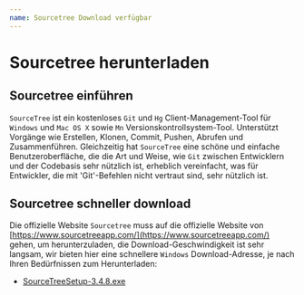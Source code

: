 ```yaml
---
name: Sourcetree Download verfügbar
---
```


# Sourcetree herunterladen

## Sourcetree einführen
`SourceTree` ist ein kostenloses `Git` und `Hg` Client-Management-Tool für `Windows` und `Mac OS X` sowie `Mn` Versionskontrollsystem-Tool. Unterstützt Vorgänge wie Erstellen, Klonen, Commit, Pushen, Abrufen und Zusammenführen. Gleichzeitig hat `SourceTree` eine schöne und einfache Benutzeroberfläche, die die Art und Weise, wie `Git` zwischen Entwicklern und der Codebasis sehr nützlich ist, erheblich vereinfacht, was für Entwickler, die mit 'Git'-Befehlen nicht vertraut sind, sehr nützlich ist.

## Sourcetree schneller download
Die offizielle Website `Sourcetree` muss auf die offizielle Website von [https://www.sourcetreeapp.com/](https://www.sourcetreeapp.com/) gehen, um herunterzuladen, die Download-Geschwindigkeit ist sehr langsam, wir bieten hier eine schnellere `Windows` Download-Adresse, je nach Ihren Bedürfnissen zum Herunterladen:

+ <a href="https://www.gitclone.com/download/SourceTreeSetup-3.4.8.exe">SourceTreeSetup-3.4.8.exe</a>


